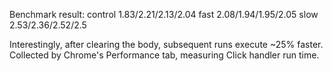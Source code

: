 Benchmark result:
control 1.83/2.21/2.13/2.04
fast 2.08/1.94/1.95/2.05
slow 2.53/2.36/2.52/2.5

Interestingly, after clearing the body, subsequent runs execute ~25% faster.
Collected by Chrome's Performance tab, measuring Click handler run time.
